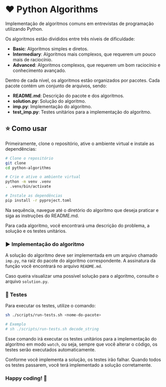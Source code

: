 # ❤️ Python Algorithms

Implementação de algoritmos comuns em entrevistas de programação utilizando Python.

Os algoritmos estão divididos entre três níveis de dificuldade:

- **Basic**: Algoritmos simples e diretos.
- **Intermediary**: Algoritmos mais complexos, que requerem um pouco mais de raciocínio.
- **Advanced**: Algoritmos complexos, que requerem um bom raciocínio e conhecimento avançado.

Dentro de cada nível, os algoritmos estão organizados por pacotes. Cada pacote contém um conjunto de arquivos, sendo:

- **README.md**: Descrição do pacote e dos algoritmos.
- **solution.py**: Solução do algoritmo.
- **imp.py**: Implementação do algoritmo.
- **test_imp.py**: Testes unitários para a implementação do algoritmo.

## ⭐ Como usar

Primeiramente, clone o repositório, ative o ambiente virtual e instale as dependências:

```bash
# Clone o repositório
git clone
cd python-algorithms

# Crie e ative o ambiente virtual
python -m venv .venv
. .venv/bin/activate

# Instale as dependências
pip install -r pyproject.toml
```

Na sequência, navegue até o diretório do algoritmo que deseja praticar e siga as instruções do README.md.

Para cada algoritmo, você encontrará uma descrição do problema, a solução e os testes unitários.

### ▶️ Implementação do algoritmo

A solução do algoritmo deve ser implementada em um arquivo chamado `imp.py`, na raíz do pacote do algoritmo
correspondente. A assinatura da função você encontrará no arquivo
`README.md`.

Caso queira visualizar uma possível solução para o algoritmo, consulte o arquivo `solution.py`.

### 🧪 Testes

Para executar os testes, utilize o comando:

```bash
sh ./scripts/run-tests.sh <nome-do-pacote>

# Exemplo
# sh ./scripts/run-tests.sh decode_string
```

Esse comando irá executar os testes unitários para a implementação do algoritmo em modo `watch`, ou seja, sempre que
você alterar o código, os testes serão executados automaticamente.

Conforme você implementa a solução, os testes irão falhar. Quando todos os testes passarem, você terá implementado a
solução corretamente.

### Happy coding! 🚀



